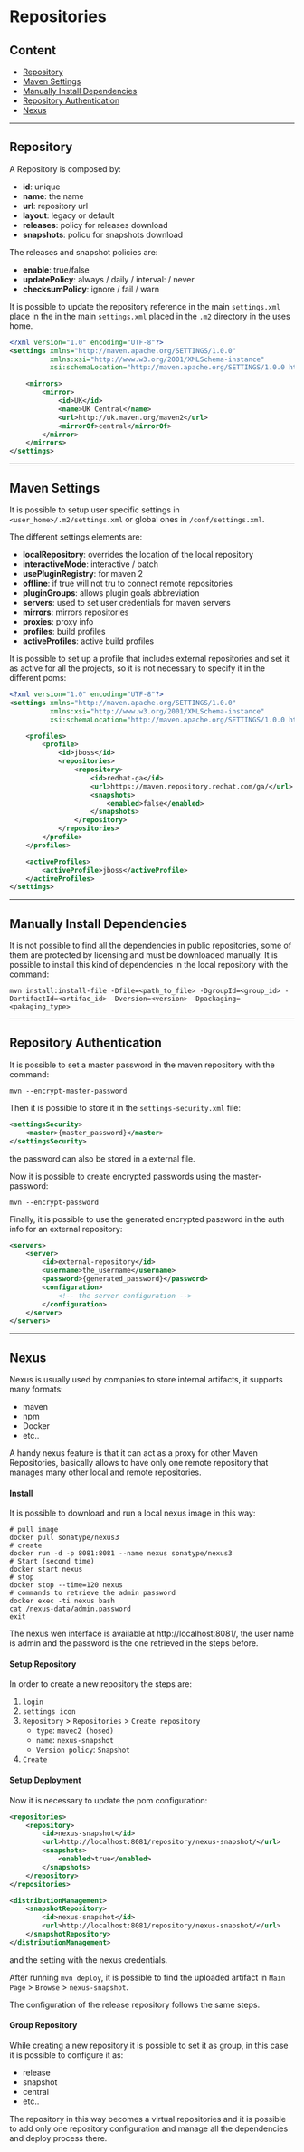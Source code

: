 # Repositories 

## Content

- [Repository](#repository)
- [Maven Settings](#maven-settings)
- [Manually Install Dependencies](#manually-install-dependencies)
- [Repository Authentication](#repository-authentication)
- [Nexus](#nexus)

---

## Repository

A Repository is composed by:
- **id**: unique
- **name**: the name
- **url**: repository url
- **layout**: legacy or default
- **releases**: policy for releases download
- **snapshots**: policu for snapshots download

The releases and snapshot policies are:
- **enable**: true/false
- **updatePolicy**: always / daily / interval:<minures> / never
- **checksumPolicy**: ignore / fail / warn

It is possible to update the repository reference in the main `settings.xml` place in the in the main `settings.xml` 
placed in the `.m2` directory in the uses home.
```xml
<?xml version="1.0" encoding="UTF-8"?>
<settings xmlns="http://maven.apache.org/SETTINGS/1.0.0"
          xmlns:xsi="http://www.w3.org/2001/XMLSchema-instance"
          xsi:schemaLocation="http://maven.apache.org/SETTINGS/1.0.0 http://maven.apache.org/xsd/settings-1.0.0.xsd">

    <mirrors>
        <mirror>
            <id>UK</id>
            <name>UK Central</name>
            <url>http://uk.maven.org/maven2</url>
            <mirrorOf>central</mirrorOf>
        </mirror>
    </mirrors>
</settings>
```

---

## Maven Settings

It is possible to setup user specific settings in `<user_home>/.m2/settings.xml` or global ones in `/conf/settings.xml`.

The different settings elements are:
- **localRepository**: overrides the location of the local repository
- **interactiveMode**: interactive / batch
- **usePluginRegistry**: for maven 2
- **offline**: if true will not tru to connect remote repositories
- **pluginGroups**: allows plugin goals abbreviation
- **servers**: used to set user credentials for maven servers
- **mirrors**: mirrors repositories
- **proxies**: proxy info
- **profiles**: build profiles
- **activeProfiles**: active build profiles

It is possible to set up a profile that includes external repositories and set it as active for all the projects, 
so it is not necessary to specify it in the different poms:
```xml
<?xml version="1.0" encoding="UTF-8"?>
<settings xmlns="http://maven.apache.org/SETTINGS/1.0.0"
          xmlns:xsi="http://www.w3.org/2001/XMLSchema-instance"
          xsi:schemaLocation="http://maven.apache.org/SETTINGS/1.0.0 http://maven.apache.org/xsd/settings-1.0.0.xsd">

    <profiles>
        <profile>
            <id>jboss</id>
            <repositories>
                <repository>
                    <id>redhat-ga</id>
                    <url>https://maven.repository.redhat.com/ga/</url>
                    <snapshots>
                        <enabled>false</enabled>
                    </snapshots>
                </repository>
            </repositories>
        </profile>
    </profiles>

    <activeProfiles>
        <activeProfile>jboss</activeProfile>
    </activeProfiles>
</settings>
```

---

## Manually Install Dependencies

It is not possible to find all the dependencies in public repositories, some of them are protected by licensing
and must be downloaded manually. It is possible to install this kind of dependencies in the local repository
with the command:
```shell script
mvn install:install-file -Dfile=<path_to_file> -DgroupId=<group_id> -DartifactId=<artifac_id> -Dversion=<version> -Dpackaging=<pakaging_type>
```

---

## Repository Authentication

It is possible to set a master password in the maven repository with the command:
```shell script
mvn --encrypt-master-password
```
Then it is possible to store it in the `settings-security.xml` file:
```xml
<settingsSecurity>
    <master>{master_password}</master>
</settingsSecurity>
```
the password can also be stored in a external file.

Now it is possible to create encrypted passwords using the master-password:
```shell script
mvn --encrypt-password
```
Finally, it is possible to use the generated encrypted password in the auth info for an external repository:
```xml
<servers>
    <server>
        <id>external-repository</id>
        <username>the_username</username>
        <password>{generated_password}</password>
        <configuration>
            <!-- the server configuration -->
        </configuration>
    </server>
</servers>
```

---

## Nexus

Nexus is usually used by companies to store internal artifacts, it supports many formats:
- maven
- npm
- Docker
- etc.. 

A handy nexus feature is that it can act as a proxy for other Maven Repositories, basically allows to have only one
remote repository that manages many other local and remote repositories. 

#### Install 

It is possible to download and run a local nexus image in this way:
```shell script
# pull image
docker pull sonatype/nexus3
# create
docker run -d -p 8081:8081 --name nexus sonatype/nexus3
# Start (second time)
docker start nexus
# stop
docker stop --time=120 nexus
# commands to retrieve the admin password
docker exec -ti nexus bash
cat /nexus-data/admin.password
exit
```
The nexus wen interface is available at http://localhost:8081/, 
the user name is admin and the password is the one retrieved in the steps before.

#### Setup Repository

In order to create a new repository the steps are:
1. `login`
1. `settings icon`
1. `Repository` > `Repositories` > `Create repository`
    - `type`: `mavec2 (hosed)`
    - `name`: `nexus-snapshot`
    - `Version policy`: `Snapshot`
1. `Create`

#### Setup Deployment

Now it is necessary to update the pom configuration:
```xml
<repositories>
    <repository>
        <id>nexus-snapshot</id>
        <url>http://localhost:8081/repository/nexus-snapshot/</url>
        <snapshots>
            <enabled>true</enabled>
        </snapshots>
    </repository>
</repositories>

<distributionManagement>
    <snapshotRepository>
        <id>nexus-snapshot</id>
        <url>http://localhost:8081/repository/nexus-snapshot/</url>
    </snapshotRepository>
</distributionManagement>
```
and the setting with the nexus credentials.

After running `mvn deploy`, it is possible to find the uploaded artifact in `Main Page` > `Browse` > `nexus-snapshot`.

The configuration of the release repository follows the same steps.

#### Group Repository

While creating a new repository it is possible to set it as group, in this case it is possible to configure it as:
- release
- snapshot
- central
- etc..

The repository in this way becomes a virtual repositories and it is possible to add only one repository configuration
and manage all the dependencies and deploy process there.


